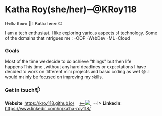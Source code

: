 # Katha Roy(she/her):heavy_minus_sign:@KRoy118

Hello there 👋 ! Katha here :blush:

I am a tech enthusiast. I like exploring various aspects of technology.
Some of the domains that intrigues me :
-OOP
-WebDev
-ML
-Cloud

### Goals

Most of the time we decide to do achieve "things" but then life happens.This time , without any hard deadlines or expectations I have decided to work on different mini projects and basic coding as well :smile: .I would mainly be focused on improving my skills.

### Get in touch:mailbox:

**Website**: https://kroy118.github.io/
&nbsp;&nbsp;
<a href="https://www.linkedin.com/in/alexandresanlim/">
    <--<img src="https://img.shields.io/badge/linkedin-%230077B5.svg?&style=for-the-badge&logo=linkedin&logoColor=white" />
  </a>&nbsp;&nbsp;--!>
  **LinkedIn**: https://www.linkedin.com/in/katha-roy118/
  


